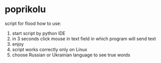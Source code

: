 # poprikolu
script for flood
 how to use:
  1. start script by python IDE
  2. in 3 seconds click mouse in text field in which program will send text
  3. enjoy
  4. script works correctly only on Linux
  5. choose Russian or Ukrainian language to see true words

